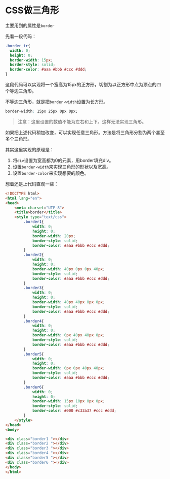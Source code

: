 # CSS做三角形

主要用到的属性是` border `

先看一段代码：
``` css
.border_tr{
  width: 0;
  height: 0;
  border-width: 15px;
  border-style: solid;
  border-color: #aaa #bbb #ccc #ddd;
}
```

这段代码可以实现将一个宽高为15px的正方形，切割为以正方形中点为顶点的四个等边三角形。


不等边三角形，就是把` border-width `设置为长方形。
``` css
border-width: 15px 25px 0px 0px;
```
> 注意：这里设置的数值不能为左右和上下。这样无法实现三角形。


如果把上述代码稍加改变，可以实现任意三角形。方法是将三角形分割为两个甚至多个三角形。


其实这里实现的原理是：

1. 将` div `设置为宽高都为0的元素，用border填充div。
2. 设置` border-width `来实现三角形的形状以及宽高。
3. 设置` border-color `来实现想要的颜色。


想着还是上代码直观一些：
``` html
<!DOCTYPE html>
<html lang="en">
<head>
    <meta charset="UTF-8">
    <title>border</title>
    <style type="text/css">
    	.border1{
    		width: 0;
    		height: 0;
    		border-width: 20px;
    		border-style: solid;
    		border-color: #aaa #bbb #ccc #ddd;
    	}
    	.border2{
    		width: 0;
    		height: 0;
    		border-width: 40px 0px 0px 40px;
    		border-style: solid;
    		border-color: #aaa #bbb #ccc #ddd;
    	}
    	.border3{
    		width: 0;
    		height: 0;
    		border-width: 40px 40px 0px 0px;
    		border-style: solid;
    		border-color: #aaa #bbb #ccc #ddd;
    	}
    	.border4{
    		width: 0;
    		height: 0;
    		border-width: 0px 40px 40px 0px;
    		border-style: solid;
    		border-color: #aaa #bbb #ccc #ddd;
    	}
    	.border5{
    		width: 0;
    		height: 0;
    		border-width: 0px 0px 40px 40px;
    		border-style: solid;
    		border-color: #aaa #bbb #ccc #ddd;
    	}
    	.border6{
    		width: 0;
    		height: 0;
    		border-width: 15px 10px 0px 0px;
    		border-style: solid;
    		border-color: #000 #c33a37 #ccc #ddd;
    	}
    </style>
</head>
<body>

<div class="border1 "></div>
<div class="border2 "></div>
<div class="border3 "></div>
<div class="border4 "></div>
<div class="border5 "></div>
<div class="border6 "></div>
</body>
</html>
```

